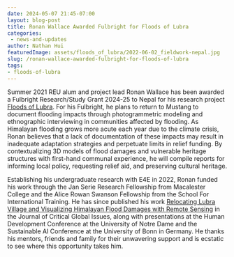 ```yaml
---
date: 2024-05-07 21:45-07:00
layout: blog-post
title: Ronan Wallace Awarded Fulbright for Floods of Lubra
categories:
 - news-and-updates
author: Nathan Hui
featuredImage: assets/floods_of_lubra/2022-06-02_fieldwork-nepal.jpg
slug: /ronan-wallace-awarded-fulbright-for-floods-of-lubra
tags:
- floods-of-lubra
---
```

Summer 2021 REU alum and project lead Ronan Wallace has been awarded a Fulbright Research/Study Grant 2024-25 to Nepal for his research project [Floods of Lubra](https://e4e.ucsd.edu/floods-of-lubra). For his Fulbright, he plans to return to Mustang to document flooding impacts through photogrammetric modeling and ethnographic interviewing in communities affected by flooding. As Himalayan flooding grows more acute each year due to the climate crisis, Ronan believes that a lack of documentation of these impacts may result in inadequate adaptation strategies and perpetuate limits in relief funding. By contextualizing 3D models of flood damages and vulnerable heritage structures with first-hand communal experience, he will compile reports for informing local policy, requesting relief aid, and preserving cultural heritage.

Establishing his undergraduate research with E4E in 2022, Ronan funded his work through the Jan Serie Research Fellowship from Macalester College and the Alice Rowan Swanson Fellowship from the School For International Training. He has since published his work [Relocating Lubra Village and Visualizing Himalayan Flood Damages with Remote Sensing](https://digitalcollections.sit.edu/jcgi/vol1/iss1/5/) in the Journal of Critical Global Issues, along with presentations at the Human Development Conference at the University of Notre Dame and the Sustainable AI Conference at the University of Bonn in Germany. He thanks his mentors, friends and family for their unwavering support and is ecstatic to see where this opportunity takes him.
